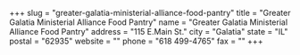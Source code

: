 +++
slug = "greater-galatia-ministerial-alliance-food-pantry"
title = "Greater Galatia Ministerial Alliance Food Pantry"
name = "Greater Galatia Ministerial Alliance Food Pantry"
address = "115 E.Main St."
city = "Galatia"
state = "IL"
postal = "62935"
website = ""
phone = "618 499-4765"
fax = ""
+++
